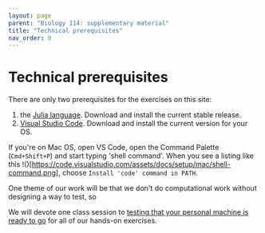 ```yaml
---
layout: page
parent: "Biology 114: supplementary material"
title: "Technical prerequisites"
nav_order: 0
---
```


# Technical prerequisites

There are only two prerequisites for the exercises on this site:

1. the [Julia language](https://julialang.org/downloads/).  Download and install the current stable release.
2. [Visual Studio Code](https://code.visualstudio.com/download). Download and install the current version for your OS. 

If you're on Mac OS, open VS Code, open the Command Palette (`Cmd+Shift+P`) and start typing 'shell command'.  When you see a listing like this !()[https://code.visualstudio.com/assets/docs/setup/mac/shell-command.png], choose `Install 'code' command in PATH`.


One theme of our work will be that we don't do computational work without designing a way to test, so 

We will devote one class session to [testing that your personal machine is ready to go](../tuneup/) for all of our hands-on exercises.